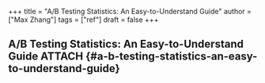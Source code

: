 +++
title = "A/B Testing Statistics: An Easy-to-Understand Guide"
author = ["Max Zhang"]
tags = ["ref"]
draft = false
+++

## A/B Testing Statistics: An Easy-to-Understand Guide <span class="tag"><span class="ATTACH">ATTACH</span></span> {#a-b-testing-statistics-an-easy-to-understand-guide}
